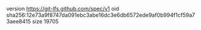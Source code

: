 version https://git-lfs.github.com/spec/v1
oid sha256:12e73a9f8747da091ebc3abe16dc3e6db6572ede9af0b994f1cf59a73aee8415
size 19705
